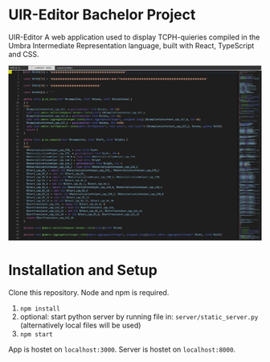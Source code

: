 # UIR-Editor Bachelor Project

UIR-Editor
A web application used to display TCPH-quieries compiled in the Umbra Intermediate Representation language, built with React, TypeScript and CSS.

![Screenshot](public/showcaseapp.png?raw=true 'UIR-Editor')

# Installation and Setup

Clone this repository. Node and npm is required.

1. `npm install`
2. optional: start python server by running file in: `server/static_server.py` (alternatively local files will be used)
3. `npm start`

App is hostet on `localhost:3000`.
Server is hostet on `localhost:8000`.
